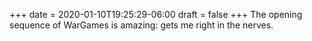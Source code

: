 +++
date = 2020-01-10T19:25:29-06:00
draft = false
+++
The opening sequence of WarGames is amazing: gets me right in the nerves.